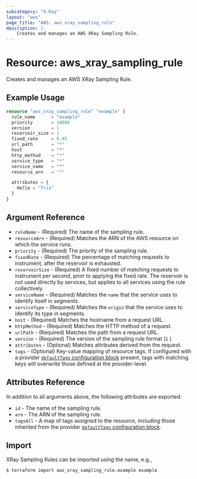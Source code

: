 ```yaml
---
subcategory: "X-Ray"
layout: "aws"
page_title: "AWS: aws_xray_sampling_rule"
description: |-
    Creates and manages an AWS XRay Sampling Rule.
---
```


# Resource: aws_xray_sampling_rule

Creates and manages an AWS XRay Sampling Rule.

## Example Usage

```terraform
resource "aws_xray_sampling_rule" "example" {
  rule_name      = "example"
  priority       = 10000
  version        = 1
  reservoir_size = 1
  fixed_rate     = 0.05
  url_path       = "*"
  host           = "*"
  http_method    = "*"
  service_type   = "*"
  service_name   = "*"
  resource_arn   = "*"

  attributes = {
    Hello = "Tris"
  }
}
```

## Argument Reference

* `ruleName` - (Required) The name of the sampling rule.
* `resourceArn` - (Required) Matches the ARN of the AWS resource on which the service runs.
* `priority` - (Required) The priority of the sampling rule.
* `fixedRate` - (Required) The percentage of matching requests to instrument, after the reservoir is exhausted.
* `reservoirSize` - (Required) A fixed number of matching requests to instrument per second, prior to applying the fixed rate. The reservoir is not used directly by services, but applies to all services using the rule collectively.
* `serviceName` - (Required) Matches the `name` that the service uses to identify itself in segments.
* `serviceType` - (Required) Matches the `origin` that the service uses to identify its type in segments.
* `host` - (Required) Matches the hostname from a request URL.
* `httpMethod` - (Required) Matches the HTTP method of a request.
* `urlPath` - (Required) Matches the path from a request URL.
* `version` - (Required) The version of the sampling rule format (`1` )
* `attributes` - (Optional) Matches attributes derived from the request.
* `tags` - (Optional) Key-value mapping of resource tags. If configured with a provider [`defaultTags` configuration block](https://registry.terraform.io/providers/hashicorp/aws/latest/docs#default_tags-configuration-block) present, tags with matching keys will overwrite those defined at the provider-level.

## Attributes Reference

In addition to all arguments above, the following attributes are exported:

* `id` - The name of the sampling rule.
* `arn` - The ARN of the sampling rule.
* `tagsAll` - A map of tags assigned to the resource, including those inherited from the provider [`defaultTags` configuration block](https://registry.terraform.io/providers/hashicorp/aws/latest/docs#default_tags-configuration-block).

## Import

XRay Sampling Rules can be imported using the name, e.g.,

```
$ terraform import aws_xray_sampling_rule.example example
```

<!-- cache-key: cdktf-0.17.0-pre.15 input-7ac2ab69fc5b3fafcab14171dbd951215bf6bddafd60f4655d820f103b661d3f -->